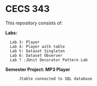 # CECS 343
 
This repository consists of:

**Labs:**

      Lab 3: Player 
      Lab 4: Player with table 
      Lab 5: Dataset Singleton 
      Lab 6: Dataset Observer 
      Lab ? :JUnit Decorator Pattern Lab 
      
  
  **Semester Project: MP3 Player**
          
          Jtable connected to SQL database
